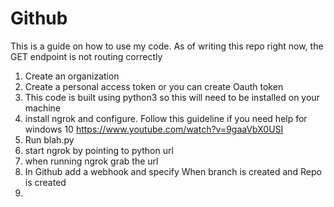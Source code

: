 # Github

This is a guide on how to use my code. As of writing this repo right now, the GET endpoint is not routing correctly

1. Create an organization
2. Create a personal access token or you can create Oauth token
3. This code is built using python3 so this will need to be installed on your machine
4. install ngrok and configure. Follow this guideline if you need help for windows 10 https://www.youtube.com/watch?v=9gaaVbX0USI
5. Run blah.py
6. start ngrok by pointing to python url
7. when running ngrok grab the url
8. In Github add a webhook and specify When branch is created and Repo is created
9. 
